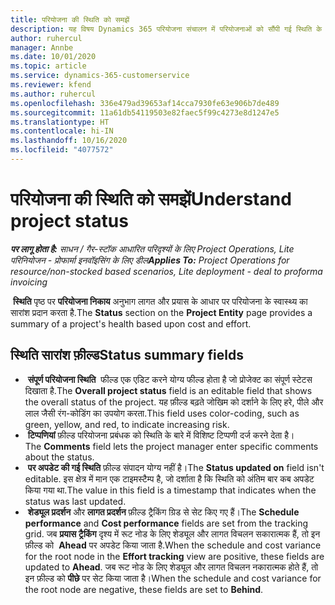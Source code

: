 ```yaml
---
title: परियोजना की स्थिति को समझें
description: यह विषय Dynamics 365 परियोजना संचालन में परियोजनाओं को सौंपी गई स्थिति के बारे में जानकारी प्रदान करता है।
author: ruhercul
manager: Annbe
ms.date: 10/01/2020
ms.topic: article
ms.service: dynamics-365-customerservice
ms.reviewer: kfend
ms.author: ruhercul
ms.openlocfilehash: 336e479ad39653af14cca7930fe63e906b7de489
ms.sourcegitcommit: 11a61db54119503e82faec5f99c4273e8d1247e5
ms.translationtype: HT
ms.contentlocale: hi-IN
ms.lasthandoff: 10/16/2020
ms.locfileid: "4077572"
---
```

# <a name="understand-project-status"></a><span data-ttu-id="b57e2-103">परियोजना की स्थिति को समझें</span><span class="sxs-lookup"><span data-stu-id="b57e2-103">Understand project status</span></span>

<span data-ttu-id="b57e2-104">_**पर लागू होता है:** साधन / गैर-स्टॉक आधारित परिदृश्यों के लिए Project Operations, Lite परिनियोजन - प्रोफार्मा इनवॉइसिंग के लिए डील_</span><span class="sxs-lookup"><span data-stu-id="b57e2-104">_**Applies To:** Project Operations for resource/non-stocked based scenarios, Lite deployment - deal to proforma invoicing_</span></span>


<span data-ttu-id="b57e2-105"> **स्थिति** पृष्ठ पर **परियोजना निकाय** अनुभाग लागत और प्रयास के आधार पर परियोजना के स्वास्थ्य का सारांश प्रदान करता है.</span><span class="sxs-lookup"><span data-stu-id="b57e2-105">The **Status** section on the **Project Entity** page provides a summary of a project's health based upon cost and effort.</span></span>


## <a name="status-summary-fields"></a><span data-ttu-id="b57e2-106">स्थिति सारांश फ़ील्ड</span><span class="sxs-lookup"><span data-stu-id="b57e2-106">Status summary fields</span></span>

- <span data-ttu-id="b57e2-107"> **संपूर्ण परियोजना स्थिति**  फील्ड एक एडिट करने योग्य फील्ड होता है जो प्रोजेक्ट का संपूर्ण स्टेटस दिखाता है.</span><span class="sxs-lookup"><span data-stu-id="b57e2-107">The **Overall project status** field is an editable field that shows the overall status of the project.</span></span> <span data-ttu-id="b57e2-108">यह फ़ील्ड बढ़ते जोखिम को दर्शाने के लिए हरे, पीले और लाल जैसी रंग-कोडिंग का उपयोग करता.</span><span class="sxs-lookup"><span data-stu-id="b57e2-108">This field uses color-coding, such as green, yellow, and red, to indicate increasing risk.</span></span> 
- <span data-ttu-id="b57e2-109"> **टिप्पणियां** फ़ील्ड परियोजना प्रबंधक को स्थिति के बारे में विशिष्ट टिप्पणी दर्ज करने देता है।</span><span class="sxs-lookup"><span data-stu-id="b57e2-109">The **Comments** field lets the project manager enter specific comments about the status.</span></span> 
- <span data-ttu-id="b57e2-110"> **पर अपडेट की गई स्थिति** फ़ील्ड संपादन योग्य नहीं है।</span><span class="sxs-lookup"><span data-stu-id="b57e2-110">The **Status updated on** field isn't editable.</span></span> <span data-ttu-id="b57e2-111">इस क्षेत्र में मान एक टाइमस्टैम्प है, जो दर्शाता है कि स्थिति को अंतिम बार कब अपडेट किया गया था.</span><span class="sxs-lookup"><span data-stu-id="b57e2-111">The value in this field is a timestamp that indicates when the status was last updated.</span></span>
- <span data-ttu-id="b57e2-112"> **शेड्यूल प्रदर्शन** और **लागत प्रदर्शन** फ़ील्ड ट्रैकिंग ग्रिड से सेट किए गए हैं।</span><span class="sxs-lookup"><span data-stu-id="b57e2-112">The **Schedule performance** and **Cost performance** fields are set from the tracking grid.</span></span> <span data-ttu-id="b57e2-113">जब **प्रयास ट्रैकिंग** दृश्य में रूट नोड के लिए शेड्यूल और लागत विचलन सकारात्मक हैं, तो इन फ़ील्ड को  **Ahead** पर अपडेट किया जाता है.</span><span class="sxs-lookup"><span data-stu-id="b57e2-113">When the schedule and cost variance for the root node in the **Effort tracking** view are positive, these fields are updated to **Ahead**.</span></span> <span data-ttu-id="b57e2-114">जब रूट नोड के लिए शेड्यूल और लागत विचलन नकारात्मक होते हैं, तो इन फ़ील्ड को **पीछे** पर सेट किया जाता है।</span><span class="sxs-lookup"><span data-stu-id="b57e2-114">When the schedule and cost variance for the root node are negative, these fields are set to **Behind**.</span></span>
